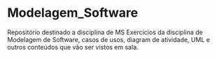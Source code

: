 # Modelagem_Software
Repositório destinado a disciplina de MS
Exercícios da disciplina de Modelagem de Software, casos de usos, diagram de atividade, UML e outros conteúdos que vão ser vistos em sala.
